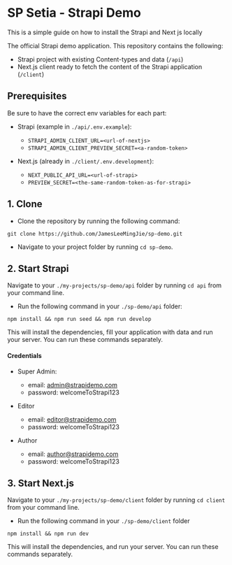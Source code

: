 # SP Setia - Strapi Demo

This is a simple guide on how to install the Strapi and Next js locally

The official Strapi demo application.
This repository contains the following:

- Strapi project with existing Content-types and data (`/api`)
- Next.js client ready to fetch the content of the Strapi application (`/client`)

## Prerequisites

Be sure to have the correct env variables for each part:

- Strapi (example in `./api/.env.example`):
  - `STRAPI_ADMIN_CLIENT_URL=<url-of-nextjs>`
  - `STRAPI_ADMIN_CLIENT_PREVIEW_SECRET=<a-random-token>`

- Next.js (already in `./client/.env.development`):
  - `NEXT_PUBLIC_API_URL=<url-of-strapi>`
  - `PREVIEW_SECRET=<the-same-random-token-as-for-strapi>`

## 1. Clone

- Clone the repository by running the following command:

```
git clone https://github.com/JamesLeeMingJie/sp-demo.git
```

- Navigate to your project folder by running `cd sp-demo`.

## 2. Start Strapi

Navigate to your `./my-projects/sp-demo/api` folder by running `cd api` from your command line.

- Run the following command in your `./sp-demo/api` folder:

```
npm install && npm run seed && npm run develop
```

This will install the dependencies, fill your application with data and run your server. You can run these commands separately.

#### Credentials

- Super Admin:
  - email: admin@strapidemo.com
  - password: welcomeToStrapi123

- Editor
  - email: editor@strapidemo.com
  - password: welcomeToStrapi123

- Author
  - email: author@strapidemo.com
  - password: welcomeToStrapi123

## 3. Start Next.js

Navigate to your `./my-projects/sp-demo/client` folder by running `cd client` from your command line.

- Run the following command in your `./sp-demo/client` folder

```
npm install && npm run dev
```

This will install the dependencies, and run your server. You can run these commands separately.
